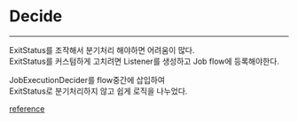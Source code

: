 
# Decide

---

ExitStatus를 조작해서 분기처리 해야하면 어려움이 많다.  
ExitStatus를 커스텀하게 고치려면 Listener를 생성하고 Job flow에 등록해야한다.

JobExecutionDecider를 flow중간에 삽입하여  
ExitStatus로 분기처리하지 않고 쉽게 로직을 나누었다.

[reference](../src/main/java/me/zeroest/spring_batch/job/DeciderJobConfiguration.java)
